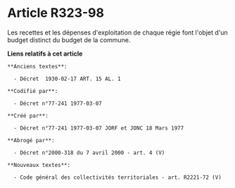 # Article R323-98

Les recettes et les dépenses d'exploitation de chaque régie font l'objet d'un budget distinct du budget de la commune.

**Liens relatifs à cet article**

	**Anciens textes**:

	  - Décret  1930-02-17 ART. 15 AL. 1

	**Codifié par**:

	  - Décret n°77-241 1977-03-07

	**Créé par**:

	  - Décret n°77-241 1977-03-07 JORF et JONC 18 Mars 1977

	**Abrogé par**:

	  - Décret n°2000-318 du 7 avril 2000 - art. 4 (V)

	**Nouveaux textes**:

	  - Code général des collectivités territoriales - art. R2221-72 (V)
